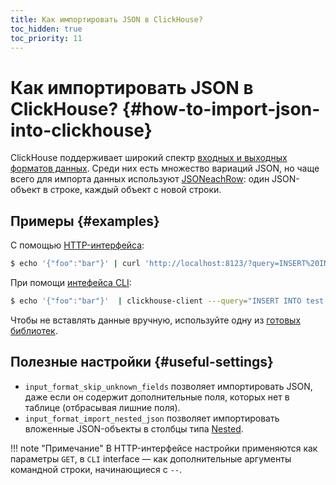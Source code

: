 ```yaml
---
title: Как импортировать JSON в ClickHouse?
toc_hidden: true
toc_priority: 11
---
```


# Как импортировать JSON в ClickHouse? {#how-to-import-json-into-clickhouse}

ClickHouse поддерживает широкий спектр [входных и выходных форматов данных](../../interfaces/formats.md). Среди них есть множество вариаций JSON, но чаще всего для импорта данных используют [JSONeachRow](../../interfaces/formats.md#jsoneachrow): один JSON-объект в строке, каждый объект с новой строки.

## Примеры {#examples}

С помощью [HTTP-интерфейса](../../interfaces/http.md):

``` bash
$ echo '{"foo":"bar"}' | curl 'http://localhost:8123/?query=INSERT%20INTO%20test%20FORMAT%20JSONEachRow' --data-binary @-
```

При помощи [интефейса CLI](../../interfaces/cli.md):

``` bash
$ echo '{"foo":"bar"}'  | clickhouse-client ---query="INSERT INTO test FORMAT JSONEachRow"
```

Чтобы не вставлять данные вручную, используйте одну из [готовых библиотек](../../interfaces/index.md).

## Полезные настройки {#useful-settings}

-   `input_format_skip_unknown_fields` позволяет импортировать JSON, даже если он содержит дополнительные поля, которых нет в таблице (отбрасывая лишние поля).
-   `input_format_import_nested_json` позволяет импортировать вложенные JSON-объекты в столбцы типа [Nested](../../sql-reference/data-types/nested-data-structures/nested.md).

!!! note "Примечание"
    В HTTP-интерфейсе настройки применяются как параметры `GET`, в `CLI` interface — как дополнительные аргументы командной строки, начинающиеся с `--`.
